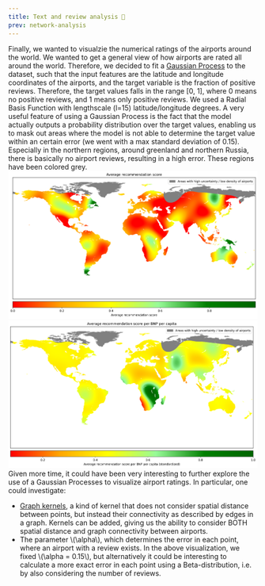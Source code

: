 ```yaml
---
title: Text and review analysis 📖
prev: network-analysis
---
```


Finally, we wanted to visualzie the numerical ratings of the airports around the world. We wanted to get a general view of how airports are rated all around the world. Therefore, we decided to fit a [Gaussian Process](https://en.wikipedia.org/wiki/Gaussian_process) to the dataset, such that the input features are the latitude and longitude coordinates of the airports, and the target variable is the fraction of positive reviews. Therefore, the target values falls in the range [0, 1], where 0 means no positive reviews, and 1 means only positive reviews. We used a Radial Basis Function with lengthscale \(l=15\) latitude/longitude degrees. A very useful feature of using a Gaussian Process is the fact that the model actually outputs a probability distribution over the target values, enabling us to mask out areas where the model is not able to determine the target value within an certain error (we went with a max standard deviation of 0.15). Especially in the northern regions, around greenland and northern Russia, there is basically no airport reviews, resulting in a high error. These regions have been colored grey. 
![Gaussian Process](https://raw.githubusercontent.com/kommodeskab/SocialProject/main/images/Average%20recommendation%20score.png)
![Gaussian Process per BNP](https://raw.githubusercontent.com/kommodeskab/SocialProject/main/images/Average%20recommendation%20score%20per%20BNP%20per%20capita.png)
Given more time, it could have been very interesting to further explore the use of a Gaussian Processes to visualize airport ratings. In particular, one could investigate:
* [Graph kernels](https://proceedings.mlr.press/v130/borovitskiy21a/borovitskiy21a.pdf), a kind of kernel that does not consider spatial distance between points, but instead their connectivity as described by edges in a graph. Kernels can be added, giving us the ability to consider BOTH spatial distance and graph connectivity between airports.
* The parameter \\(\alpha\\), which determines the error in each point, where an airport with a review exists. In the above visualization, we fixed \\(\alpha = 0.15\\), but alternatively it could be interesting to calculate a more exact error in each point using a Beta-distribution, i.e. by also considering the number of reviews.